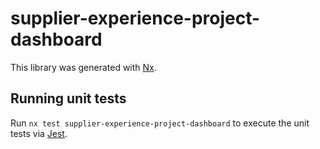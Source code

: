 # supplier-experience-project-dashboard

This library was generated with [Nx](https://nx.dev).

## Running unit tests

Run `nx test supplier-experience-project-dashboard` to execute the unit tests via [Jest](https://jestjs.io).
